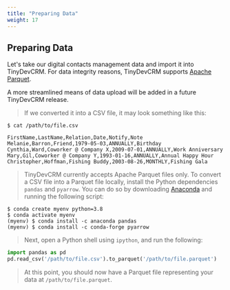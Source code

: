 ```yaml
---
title: "Preparing Data"
weight: 17
---
```


## Preparing Data

Let's take our digital contacts management data and import it into TinyDevCRM.
For data integrity reasons, TinyDevCRM supports [Apache
Parquet](https://parquet.apache.org/).

A more streamlined means of data upload will be added in a future TinyDevCRM
release.

> If we converted it into a CSV file, it may look something like this:

```shell
$ cat /path/to/file.csv

FirstName,LastName,Relation,Date,Notify,Note
Melanie,Barron,Friend,1979-05-03,ANNUALLY,Birthday
Cynthia,Ward,Coworker @ Company X,2009-07-01,ANNUALLY,Work Anniversary
Mary,Gil,Coworker @ Company Y,1993-01-16,ANNUALLY,Annual Happy Hour
Christopher,Hoffman,Fishing Buddy,2003-08-26,MONTHLY,Fishing Gala
```

> TinyDevCRM currently accepts Apache Parquet files only. To convert a CSV file
> into a Parquet file locally, install the Python dependencies `pandas` and
> `pyarrow`. You can do so by downloading
> [Anaconda](https://docs.conda.io/en/latest/) and running the following script:

```shell
$ conda create myenv python=3.8
$ conda activate myenv
(myenv) $ conda install -c anaconda pandas
(myenv) $ conda install -c conda-forge pyarrow
```

> Next, open a Python shell using `ipython`, and run the following:

```python
import pandas as pd
pd.read_csv('/path/to/file.csv').to_parquet('/path/to/file.parquet')
```

> At this point, you should now have a Parquet file representing your data at
> `/path/to/file.parquet`.

